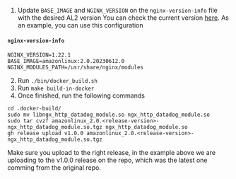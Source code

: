 1. Update `BASE_IMAGE` and `NGINX_VERSION` on the `nginx-version-info` file with the desired AL2 version
You can check the current version [here](https://docs.aws.amazon.com/elasticbeanstalk/latest/platforms/platform-history-docker.html). As an example, you can use this configuration

#### **`nginx-version-info`**
```
NGINX_VERSION=1.22.1
BASE_IMAGE=amazonlinux:2.0.20230612.0
NGINX_MODULES_PATH=/usr/share/nginx/modules
```

2. Run `./bin/docker_build.sh`
3. Run `make build-in-docker`
4. Once finished, run the following commands
```
cd .docker-build/
sudo mv libngx_http_datadog_module.so ngx_http_datadog_module.so
sudo tar cvzf amazonlinux_2.0.<release-version>-ngx_http_datadog_module.so.tgz ngx_http_datadog_module.so
gh release upload v1.0.0 amazonlinux_2.0.<release-version>-ngx_http_datadog_module.so.tgz
```
Make sure you upload to the right release, in the example above we are uploading to the v1.0.0 release on the repo, which was the latest one comming from the original repo.
